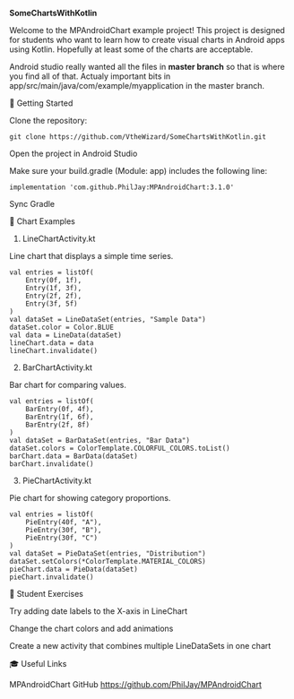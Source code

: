 **SomeChartsWithKotlin**

Welcome to the MPAndroidChart example project!
This project is designed for students who want to learn how to create visual charts in Android apps using Kotlin.
Hopefully at least some of the charts are acceptable.

Android studio really wanted all the files in **master branch** so that is where you find all of that.
Actualy important bits in app/src/main/java/com/example/myapplication in the master branch.


🚀 Getting Started

Clone the repository:

```git clone https://github.com/VtheWizard/SomeChartsWithKotlin.git```

Open the project in Android Studio

Make sure your build.gradle (Module: app) includes the following line:

```implementation 'com.github.PhilJay:MPAndroidChart:3.1.0'```

Sync Gradle

🎨 Chart Examples

1. LineChartActivity.kt

Line chart that displays a simple time series.
```
val entries = listOf(
    Entry(0f, 1f),
    Entry(1f, 3f),
    Entry(2f, 2f),
    Entry(3f, 5f)
)
val dataSet = LineDataSet(entries, "Sample Data")
dataSet.color = Color.BLUE
val data = LineData(dataSet)
lineChart.data = data
lineChart.invalidate()
```
2. BarChartActivity.kt

Bar chart for comparing values.
```
val entries = listOf(
    BarEntry(0f, 4f),
    BarEntry(1f, 6f),
    BarEntry(2f, 8f)
)
val dataSet = BarDataSet(entries, "Bar Data")
dataSet.colors = ColorTemplate.COLORFUL_COLORS.toList()
barChart.data = BarData(dataSet)
barChart.invalidate()
```
3. PieChartActivity.kt

Pie chart for showing category proportions.
```
val entries = listOf(
    PieEntry(40f, "A"),
    PieEntry(30f, "B"),
    PieEntry(30f, "C")
)
val dataSet = PieDataSet(entries, "Distribution")
dataSet.setColors(*ColorTemplate.MATERIAL_COLORS)
pieChart.data = PieData(dataSet)
pieChart.invalidate()
```
📝 Student Exercises

Try adding date labels to the X-axis in LineChart

Change the chart colors and add animations

Create a new activity that combines multiple LineDataSets in one chart



🎓 Useful Links

MPAndroidChart GitHub https://github.com/PhilJay/MPAndroidChart

